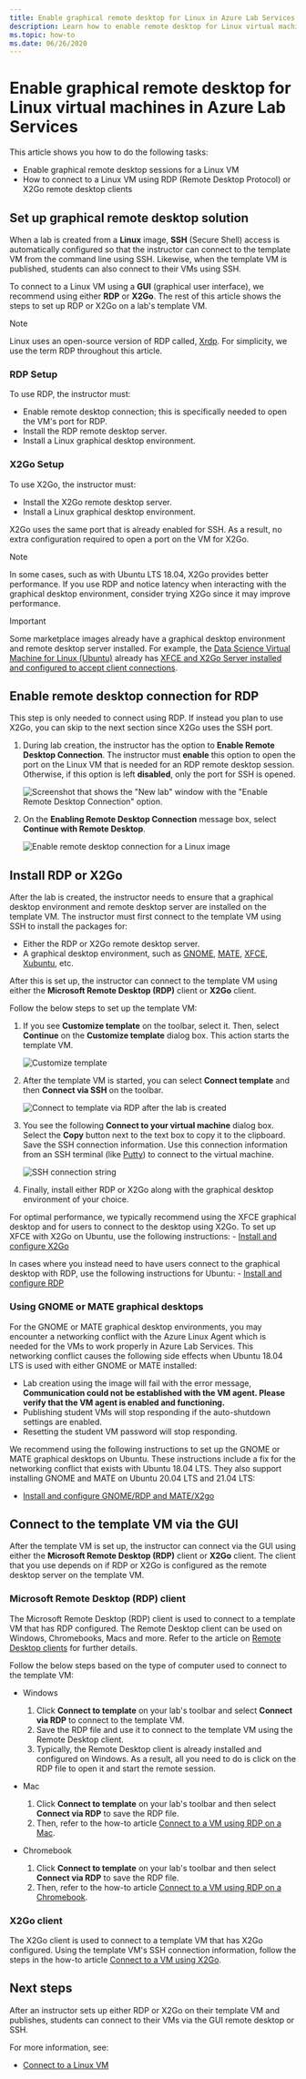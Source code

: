 ```yaml
---
title: Enable graphical remote desktop for Linux in Azure Lab Services | Microsoft Docs
description: Learn how to enable remote desktop for Linux virtual machines in a lab in Azure Lab Services.  
ms.topic: how-to
ms.date: 06/26/2020
---
```


# Enable graphical remote desktop for Linux virtual machines in Azure Lab Services
This article shows you how to do the following tasks:

- Enable graphical remote desktop sessions for a Linux VM
- How to connect to a Linux VM using RDP (Remote Desktop Protocol) or X2Go remote desktop clients

## Set up graphical remote desktop solution
When a lab is created from a **Linux** image, **SSH** (Secure Shell) access is automatically configured so that the instructor can connect to the template VM from the command line using SSH.  Likewise, when the template VM is published, students can also connect to their VMs using SSH.

To connect to a Linux VM using a **GUI** (graphical user interface), we recommend using either **RDP** or **X2Go**.  The rest of this article shows the steps to set up RDP or X2Go on a lab's template VM.

> [!NOTE]
> Linux uses an open-source version of RDP called, [Xrdp](https://en.wikipedia.org/wiki/Xrdp).  For simplicity, we use the term RDP throughout this article.

### RDP Setup
To use RDP, the instructor must:
  - Enable remote desktop connection; this is specifically needed to open the VM's port for RDP.
  - Install the RDP remote desktop server.
  - Install a Linux graphical desktop environment.

### X2Go Setup
To use X2Go, the instructor must:
- Install the X2Go remote desktop server.
- Install a Linux graphical desktop environment.

X2Go uses the same port that is already enabled for SSH.  As a result, no extra configuration required to open a port on the VM for X2Go.

> [!NOTE]
> In some cases, such as with Ubuntu LTS 18.04, X2Go provides better performance.  If you use RDP and notice latency when interacting with the graphical desktop environment, consider trying X2Go since it may improve performance.

> [!IMPORTANT]
>  Some marketplace images already have a graphical desktop environment and remote desktop server installed.  For example, the [Data Science Virtual Machine for Linux (Ubuntu)](https://azuremarketplace.microsoft.com/marketplace/apps/microsoft-dsvm.ubuntu-1804) already has [XFCE and X2Go Server installed and configured to accept client connections](../machine-learning/data-science-virtual-machine/dsvm-ubuntu-intro.md#x2go).

## Enable remote desktop connection for RDP

This step is only needed to connect using RDP.  If instead you plan to use X2Go, you can skip to the next section since X2Go uses the SSH port.

1.  During lab creation, the instructor has the option to **Enable Remote Desktop Connection**.  The instructor must **enable** this option to open the port on the Linux VM that is needed for an RDP remote desktop session.  Otherwise, if this option is left **disabled**, only the port for SSH is opened.
  
    ![Screenshot that shows the "New lab" window with the "Enable Remote Desktop Connection" option.](./media/how-to-enable-remote-desktop-linux/enable-rdp-option.png)

2. On the **Enabling Remote Desktop Connection** message box, select **Continue with Remote Desktop**. 

    ![Enable remote desktop connection for a Linux image](./media/how-to-enable-remote-desktop-linux/enabling-remote-desktop-connection-dialog.png)

## Install RDP or X2Go

After the lab is created, the instructor needs to ensure that a graphical desktop environment and remote desktop server are installed on the template VM.  The instructor must first connect to the template VM using SSH to install the packages for:
- Either the RDP or X2Go remote desktop server.
- A graphical desktop environment, such as [GNOME](https://www.gnome.org/), [MATE](https://mate-desktop.org/), [XFCE](https://www.xfce.org/), [Xubuntu](https://xubuntu.org/), etc.

After this is set up, the instructor can connect to the template VM using either the **Microsoft Remote Desktop (RDP)** client or **X2Go** client.

Follow the below steps to set up the template VM:

1. If you see **Customize template** on the toolbar, select it. Then, select **Continue** on the **Customize template** dialog box. This action starts the template VM.  

    ![Customize template](./media/how-to-enable-remote-desktop-linux/customize-template.png)
1. After the template VM is started, you can select **Connect template** and then **Connect via SSH** on the toolbar. 

    ![Connect to template via RDP after the lab is created](./media/how-to-enable-remote-desktop-linux/rdp-after-lab-creation.png) 
1. You see the following **Connect to your virtual machine** dialog box. Select the **Copy** button next to the text box to copy it to the clipboard. Save the SSH connection information. Use this connection information from an SSH terminal (like [Putty](https://www.putty.org/)) to connect to the virtual machine.
 
    ![SSH connection string](./media/how-to-enable-remote-desktop-linux/ssh-connection-string.png)

1. Finally, install either RDP or X2Go along with the graphical desktop environment of your choice.

  For optimal performance, we typically recommend using the XFCE graphical desktop and for users to connect to the desktop using X2Go.  To set up XFCE with X2Go on Ubuntu, use the following instructions:
    - [Install and configure X2Go](https://github.com/Azure/azure-devtestlab/tree/master/samples/ClassroomLabs/Scripts/LinuxGraphicalDesktopSetup/XFCE_Xubuntu/ReadMe.md)

  In cases where you instead need to have users connect to the graphical desktop with RDP, use the following instructions for Ubuntu:
    - [Install and configure RDP](../virtual-machines/linux/use-remote-desktop.md)

### Using GNOME or MATE graphical desktops

For the GNOME or MATE graphical desktop environments, you may encounter a networking conflict with the Azure Linux Agent which is needed for the VMs to work properly in Azure Lab Services.  This networking conflict causes the following side effects when Ubuntu 18.04 LTS is used with either GNOME or MATE installed:
 - Lab creation using the image will fail with the error message, **Communication could not be established with the VM agent.  Please verify that the VM agent is enabled and functioning.**  
 - Publishing student VMs will stop responding if the auto-shutdown settings are enabled.
 - Resetting the student VM password will stop responding.

We recommend using the following instructions to set up the GNOME or MATE graphical desktops on Ubuntu.  These instructions include a fix for the networking conflict that exists with Ubuntu 18.04 LTS.  They also support installing GNOME and MATE on Ubuntu 20.04 LTS and 21.04 LTS:
 - [Install and configure GNOME/RDP and MATE/X2go](https://github.com/Azure/azure-devtestlab/tree/master/samples/ClassroomLabs/Scripts/LinuxGraphicalDesktopSetup/GNOME_MATE/ReadMe.md)

## Connect to the template VM via the GUI

After the template VM is set up, the instructor can connect via the GUI using either the **Microsoft Remote Desktop (RDP)** client or **X2Go** client.  The client that you use depends on if RDP or X2Go is configured as the remote desktop server on the template VM.  

### Microsoft Remote Desktop (RDP) client

The Microsoft Remote Desktop (RDP) client is used to connect to a template VM that has RDP configured.  The Remote Desktop client can be used on Windows, Chromebooks, Macs and more.  Refer to the article on [Remote Desktop clients](/windows-server/remote/remote-desktop-services/clients/remote-desktop-clients) for further details.

Follow the below steps based on the type of computer used to connect to the template VM:

- Windows
  1. Click **Connect to template** on your lab's toolbar and select **Connect via RDP** to connect to the template VM. 
  1. Save the RDP file and use it to connect to the template VM using the Remote Desktop client. 
  1. Typically, the Remote Desktop client is already installed and configured on Windows.  As a result, all you need to do is click on the RDP file to open it and start the remote session.

- Mac
  1. Click **Connect to template** on your lab's toolbar and then select **Connect via RDP** to save the RDP file.  
  1. Then, refer to the how-to article [Connect to a VM using RDP on a Mac](connect-virtual-machine-mac-remote-desktop.md).

- Chromebook
  1. Click **Connect to template** on your lab's toolbar and then select **Connect via RDP** to save the RDP file.  
  1. Then, refer to the how-to article [Connect to a VM using RDP on a Chromebook](connect-virtual-machine-chromebook-remote-desktop.md).

### X2Go client

The X2Go client is used to connect to a template VM that has X2Go configured.  Using the template VM's SSH connection information, follow the steps in the how-to article [Connect to a VM using X2Go](how-to-use-remote-desktop-linux-student.md#connect-to-the-student-vm-using-x2go).

## Next steps
After an instructor sets up either RDP or X2Go on their template VM and publishes, students can connect to their VMs via the GUI remote desktop or SSH.

For more information, see:
 - [Connect to a Linux VM](how-to-use-remote-desktop-linux-student.md)
